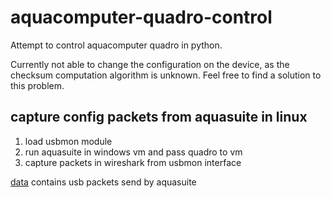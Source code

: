 # aquacomputer-quadro-control

Attempt to control aquacomputer quadro in python.

Currently not able to change the configuration on the device, as the checksum computation algorithm is unknown.
Feel free to find a solution to this problem.

## capture config packets from aquasuite in linux
1. load usbmon module
2. run aquasuite in windows vm and pass quadro to vm
3. capture packets in wireshark from usbmon interface

[data](data/) contains usb packets send by aquasuite